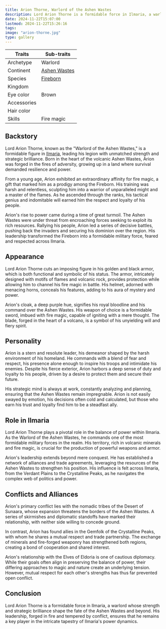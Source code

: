 ```yaml
---
title: Arion Thorne, Warlord of the Ashen Wastes
description: Lord Arion Thorne is a formidable force in Ilmaria, a warlord whose strength and strategic brilliance shape the fate of the Ashen Wastes and beyond. His leadership, forged in fire and tempered by conflict, ensures that he remains a key player in the intricate tapestry of Ilmaria's power dynamics.
date: 2024-11-22T15:07:00
lastmod: 2024-11-22T15:26:16
tags: 
image: "arion-thorne.jpg"
type: gallery
---
```


| Traits      | Sub-traits                        |
| ----------- | --------------------------------- |
| Archetype   | Warlord                           |
| Continent   | [Ashen Wastes](Ashen%20Wastes.md) |
| Species     | [Fireborn](Fireborn.md)           |
| Kingdom     |                                   |
| Eye color   | Brown                             |
| Accessories |                                   |
| Hair color  |                                   |
| Skills      | Fire magic                        |
  
## Backstory  
  
Lord Arion Thorne, known as the "Warlord of the Ashen Wastes," is a formidable figure in [Ilmaria](../../../../30-39%20Worldbuilding/Ilmaria/_index.md), leading his legion with unmatched strength and strategic brilliance. Born in the heart of the volcanic Ashen Wastes, Arion was forged in the fires of adversity, growing up in a land where survival demanded resilience and power.  
  
From a young age, Arion exhibited an extraordinary affinity for fire magic, a gift that marked him as a prodigy among the Fireborn. His training was harsh and relentless, sculpting him into a warrior of unparalleled might and a master of the flames. As he ascended through the ranks, his tactical genius and indomitable will earned him the respect and loyalty of his people.  
  
Arion's rise to power came during a time of great turmoil. The Ashen Wastes were under threat from encroaching forces seeking to exploit its rich resources. Rallying his people, Arion led a series of decisive battles, pushing back the invaders and securing his dominion over the region. His leadership transformed the Fireborn into a formidable military force, feared and respected across Ilmaria.  
  
## Appearance  
  
Lord Arion Thorne cuts an imposing figure in his golden and black armor, which is both functional and symbolic of his status. The armor, intricately designed with motifs of flames and volcanic rock, provides protection while allowing him to channel his fire magic in battle. His helmet, adorned with menacing horns, conceals his features, adding to his aura of mystery and power.  
  
Arion's cloak, a deep purple hue, signifies his royal bloodline and his command over the Ashen Wastes. His weapon of choice is a formidable sword, imbued with fire magic, capable of igniting with a mere thought. The blade, forged in the heart of a volcano, is a symbol of his unyielding will and fiery spirit.  
  
## Personality  
  
Arion is a stern and resolute leader, his demeanor shaped by the harsh environment of his homeland. He commands with a blend of fear and respect, his presence alone enough to inspire his troops and intimidate his enemies. Despite his fierce exterior, Arion harbors a deep sense of duty and loyalty to his people, driven by a desire to protect them and secure their future.  
  
His strategic mind is always at work, constantly analyzing and planning, ensuring that the Ashen Wastes remain impregnable. Arion is not easily swayed by emotion, his decisions often cold and calculated, but those who earn his trust and loyalty find him to be a steadfast ally.  
  
## Role in Ilmaria  
  
Lord Arion Thorne plays a pivotal role in the balance of power within Ilmaria. As the Warlord of the Ashen Wastes, he commands one of the most formidable military forces in the realm. His territory, rich in volcanic minerals and fire magic, is crucial for the production of powerful weapons and armor.  
  
Arion's leadership extends beyond mere conquest. He has established a network of alliances and trade agreements, leveraging the resources of the Ashen Wastes to strengthen his position. His influence is felt across Ilmaria, from the Verdant Plains to the Crystalline Peaks, as he navigates the complex web of politics and power.  
  
## Conflicts and Alliances  
  
Arion's primary conflict lies with the nomadic tribes of the Desert of Sunaara, whose expansion threatens the borders of the Ashen Wastes. A series of skirmishes and diplomatic standoffs have marked their relationship, with neither side willing to concede ground.  
  
In contrast, Arion has found allies in the Gemfolk of the Crystalline Peaks, with whom he shares a mutual respect and trade partnership. The exchange of minerals and fire-forged weaponry has strengthened both regions, creating a bond of cooperation and shared interest.  
  
Arion's relationship with the Elves of Eldoria is one of cautious diplomacy. While their goals often align in preserving the balance of power, their differing approaches to magic and nature create an underlying tension. However, mutual respect for each other's strengths has thus far prevented open conflict.  
  
## Conclusion  
  
Lord Arion Thorne is a formidable force in Ilmaria, a warlord whose strength and strategic brilliance shape the fate of the Ashen Wastes and beyond. His leadership, forged in fire and tempered by conflict, ensures that he remains a key player in the intricate tapestry of Ilmaria's power dynamics.  
